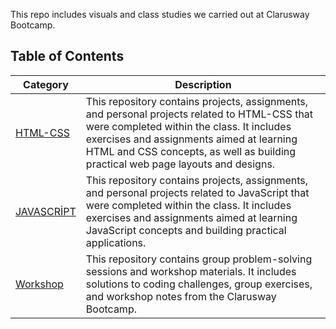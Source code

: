 This repo includes visuals and class studies we carried out at Clarusway Bootcamp.

## Table of Contents

| Category | Description |
|----------|-------------|
| [HTML-CSS](https://github.com/sedadiriker/Clarusway-BootCamp-/tree/main/HTML-CSS) | This repository contains projects, assignments, and personal projects related to HTML-CSS that were completed within the class. It includes exercises and assignments aimed at learning HTML and CSS concepts, as well as building practical web page layouts and designs. |
| [JAVASCRİPT](https://github.com/sedadiriker/Clarusway-BootCamp-/tree/main/JAVASCR%C4%B0PT) | This repository contains projects, assignments, and personal projects related to JavaScript that were completed within the class. It includes exercises and assignments aimed at learning JavaScript concepts and building practical applications. |
| [Workshop](https://github.com/sedadiriker/Clarusway-BootCamp-/tree/main/WORKSHOP) | This repository contains group problem-solving sessions and workshop materials. It includes solutions to coding challenges, group exercises, and workshop notes from the Clarusway Bootcamp. |
